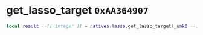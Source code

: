 # get_lasso_target `0xAA364907`

```lua
local result --[[ integer ]] = natives.lasso.get_lasso_target(_unk0 --[[ integer ]])
```